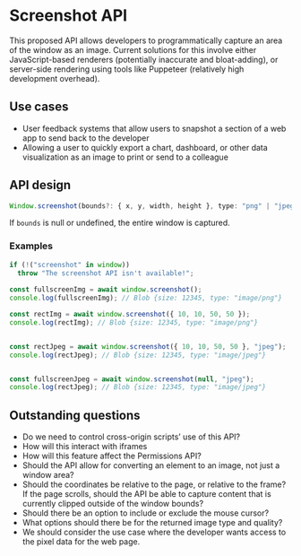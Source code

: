 # Screenshot API
This proposed API allows developers to programmatically capture an area of the window as an image.  Current solutions for this involve either JavaScript-based renderers (potentially inaccurate and bloat-adding), or server-side rendering using tools like Puppeteer (relatively high development overhead).

## Use cases
* User feedback systems that allow users to snapshot a section of a web app to send back to the developer
* Allowing a user to quickly export a chart, dashboard, or other data visualization as an image to print or send to a colleague


## API design

```ts
Window.screenshot(bounds?: { x, y, width, height }, type: "png" | "jpeg" | "raw" = "png"): Promise<Blob>
```

If `bounds` is null or undefined, the entire window is captured.

### Examples
```ts
if (!("screenshot" in window))
  throw "The screenshot API isn't available!";
  
const fullscreenImg = await window.screenshot();
console.log(fullscreenImg); // Blob {size: 12345, type: "image/png"}

const rectImg = await window.screenshot({ 10, 10, 50, 50 });
console.log(rectImg); // Blob {size: 12345, type: "image/png"}


const rectJpeg = await window.screenshot({ 10, 10, 50, 50 }, "jpeg");
console.log(rectJpeg); // Blob {size: 12345, type: "image/jpeg"}


const fullscreenJpeg = await window.screenshot(null, "jpeg");
console.log(rectJpeg); // Blob {size: 12345, type: "image/jpeg"}

```

## Outstanding questions
* Do we need to control cross-origin scripts’ use of this API?
* How will this interact with iframes
* How will this feature affect the Permissions API?
* Should the API allow for converting an element to an image, not just a window area?
* Should the coordinates be relative to the page, or relative to the frame? If the page scrolls, should the API be able to capture content that is currently clipped outside of the window bounds?
* Should there be an option to include or exclude the mouse cursor?
* What options should there be for the returned image type and quality?
* We should consider the use case where the developer wants access to the pixel data for the web page.
